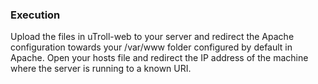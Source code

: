 ### Execution

Upload the files in uTroll-web to your server and redirect the Apache configuration towards your /var/www folder configured by default in Apache.
Open your hosts file and redirect the IP address of the machine where the server is running to a known URI.